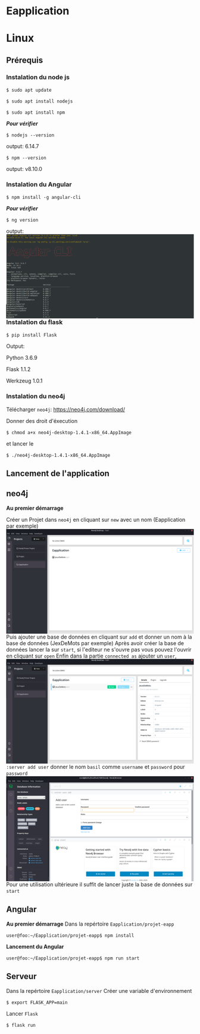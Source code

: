 # Eapplication

# Linux

## Prérequis

### **Instalation du node js**

```console
$ sudo apt update
```

```console
$ sudo apt install nodejs
```

```console
$ sudo apt install npm
```

**_Pour vérifier_**

```console
$ nodejs --version
```

output: 6.14.7

```console
$ npm --version
```

output: v8.10.0

### **Instalation du Angular**

```console
$ npm install -g angular-cli
```

**_Pour vérifier_**

```console
$ ng version
```

output:
<img src="./images/angular_version.png"
     alt="Markdown Monster icon"
     style="float: left; margin-right: 10px;" />

### **Instalation du flask**

```console
$ pip install Flask
```

Output:

Python 3.6.9

Flask 1.1.2

Werkzeug 1.0.1

### **Instalation du neo4j**

Télécharger `neo4j`: <a href="https://neo4j.com/download/">https://neo4j.com/download/</a>

Donner des droit d'éxecution

```console
$ chmod a+x neo4j-desktop-1.4.1-x86_64.AppImage
```

et lancer le

```console
$ ./neo4j-desktop-1.4.1-x86_64.AppImage
```

## Lancement de l'application

## neo4j

**Au premier démarrage**

Créer un Projet dans `neo4j` en cliquant sur `new` avec un nom (Eapplication par exemple)
<img src="./images/neo4j_creation_bdd.png"
     alt="Markdown Monster icon"
     style="float: left; margin-right: 10px;" />

Puis ajouter une base de données en cliquant sur `add` et donner un nom à la base de données (JexDeMots par exemple)
Après avoir créer la base de données lancer la sur `start`, si l'editeur ne s'ouvre pas vous pouvez l'ouvrir en cliquant sur `open`
<img src="./images/neo4j_start.png"
     alt="Markdown Monster icon"
     style="float: left; margin-right: 10px;" />
Enfin dans la partie `connected as` ajouter un `user`, `:server add user` donner le nom `basil` comme `username` et `password` pour `password`
<img src="./images/neo4j_user.png"
     alt="Markdown Monster icon"
     style="float: left; margin-right: 10px;" />

Pour une utilisation ultérieure il suffit de lancer juste la base de données sur `start`

## Angular

**Au premier démarrage**
Dans la repértoire `Eapplication/projet-eapp`

```console
user@foo:~/Eapplication/projet-eapp$ npm install
```

**Lancement du Angular**

```console
user@foo:~/Eapplication/projet-eapp$ npm run start
```

## Serveur

Dans la repértoire `Eapplication/server`
Créer une variable d'environnement

```console
$ export FLASK_APP=main
```

Lancer `Flask`

```console
$ flask run
```
